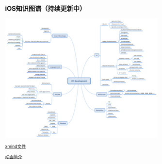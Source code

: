 ## iOS知识图谱（持续更新中）
![](./iOS-knowledgemap.png)

[xmind文件](./iOS-knowledgemap.xmind)

[动画简介](./Animation/animation.basic.md)
